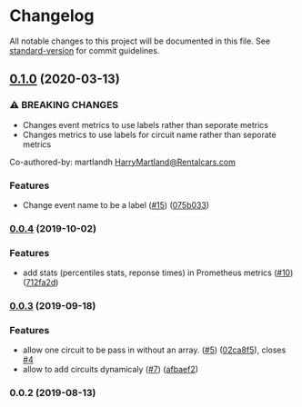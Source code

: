 # Changelog

All notable changes to this project will be documented in this file. See [standard-version](https://github.com/conventional-changelog/standard-version) for commit guidelines.

## [0.1.0](https://github.com/lholmquist/opossum-prometheus/compare/v0.0.4...v0.1.0) (2020-03-13)


### ⚠ BREAKING CHANGES

* Changes event metrics to use labels rather than seporate metrics
* Changes metrics to use labels for circuit name rather than seporate metrics

Co-authored-by: martlandh <HarryMartland@Rentalcars.com>

### Features

* Change event name to be a label ([#15](https://github.com/lholmquist/opossum-prometheus/issues/15)) ([075b033](https://github.com/lholmquist/opossum-prometheus/commit/075b033))

### [0.0.4](https://github.com/lholmquist/opossum-prometheus/compare/v0.0.3...v0.0.4) (2019-10-02)


### Features

* add stats (percentiles stats, reponse times) in Prometheus metrics ([#10](https://github.com/lholmquist/opossum-prometheus/issues/10)) ([712fa2d](https://github.com/lholmquist/opossum-prometheus/commit/712fa2d))

### [0.0.3](https://github.com/lholmquist/opossum-prometheus/compare/v0.0.2...v0.0.3) (2019-09-18)


### Features

* allow one circuit to be pass in without an array. ([#5](https://github.com/lholmquist/opossum-prometheus/issues/5)) ([02ca8f5](https://github.com/lholmquist/opossum-prometheus/commit/02ca8f5)), closes [#4](https://github.com/lholmquist/opossum-prometheus/issues/4)
* allow to add circuits dynamicaly ([#7](https://github.com/lholmquist/opossum-prometheus/issues/7)) ([afbaef2](https://github.com/lholmquist/opossum-prometheus/commit/afbaef2))

### 0.0.2 (2019-08-13)
